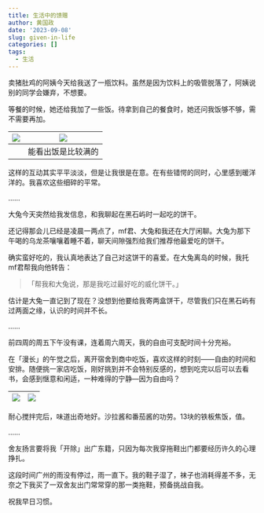 ```yaml
---
title: 生活中的馈赠
author: 黄国政
date: '2023-09-08'
slug: given-in-life
categories: []
tags:
  - 生活
---
```


<!--more-->

卖猪肚鸡的阿姨今天给我送了一瓶饮料。虽然是因为饮料上的吸管脱落了，阿姨说别的同学会嫌弃，不想要。

等餐的时候，她还给我加了一些饭。待拿到自己的餐食时，她还问我饭够不够，需不需要再加。

|![](/images/posts/2023/09/09-08-given1.jpg)|![](/images/posts/2023/09/09-08-given2.jpg)|
|:-:|:-:|
||能看出饭是比较满的|

这样的互动其实平平淡淡，但是让我很是在意。在有些错愕的同时，心里感到暖洋洋的。我喜欢这些细碎的平常。

……

大兔今天突然给我发信息，和我聊起在黑石屿时一起吃的饼干。

还记得那会儿已经是凌晨一两点了，mf君、大兔和我还在大厅闲聊。大兔为那下午喝的乌龙茶嚷嚷着睡不着，聊天间隙强烈给我们推荐他最爱吃的饼干。

确实蛮好吃的，我认真地表达了自己对这饼干的喜爱。在大兔离岛的时候，我托mf君帮我向他转告：

> 「帮我和大兔说，那是我吃过最好吃的威化饼干。」

估计是大兔一直记到了现在？没想到他要给我寄两盒饼干，尽管我们只在黑石屿有过两面之缘，认识的时间并不长。

……

前四周的周五下午没有课，连着周六周天，我的自由可支配时间十分充裕。

在「漫长」的午觉之后，离开宿舍到商中吃饭，喜欢这样的时刻——自由的时间和安排。随便挑一家店吃饭，刚好挑到并不会特别反感的，想到吃完以后可以去看书，会感到惬意和闲适，一种难得的宁静—因为自由吗？

|![](/images/posts/2023/09/09-08-dinner1.jpg)|![](/images/posts/2023/09/09-08-dinner2.jpg)|
|:-:|:-:|

耐心搅拌完后，味道出奇地好。沙拉酱和番茄酱的功劳。13块的铁板焦饭，值。

……

舍友扬言要将我「开除」出广东籍，只因为每次我穿拖鞋出门都要经历许久的心理挣扎。

这段时间广州的雨没有停过，雨一直下。我的鞋子湿了，袜子也消耗得差不多，无奈之下我买了一双舍友出门常常穿的那一类拖鞋，预备挑战自我。

祝我早日习惯。